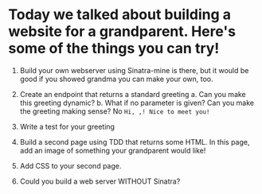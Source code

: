 # Today we talked about building a website for a grandparent. Here's some of the things you can try!

1. Build your own webserver using Sinatra-mine is there, but it would be good if you showed grandma you can make your own, too.

2. Create an endpoint that returns a standard greeting
    a. Can you make this greeting dynamic?
    b. What if no parameter is given? Can you make the greeting making sense? No `Hi, ,! Nice to meet you!`

3. Write a test for your greeting

4. Build a second page using TDD that returns some HTML. In this page, add an image of something your grandparent would like!

5. Add CSS to your second page.

6. Could you build a web server WITHOUT Sinatra?